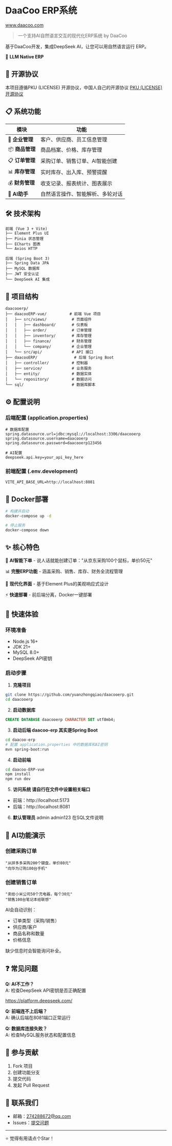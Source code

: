 # DaaCoo ERP系统

www.daacoo.com 

> 一个支持AI自然语言交互的现代化ERP系统  by DaaCoo

基于DaaCoo开发，集成DeepSeek AI，让您可以用自然语言运行 ERP。  

🤖 **LLM Native ERP**

## 📝 开源协议

本项目遵循PKU (LICENSE) 开源协议，中国人自己的开源协议
[PKU (LICENSE) 开源协议](https://www.gitpp.com/pkuLicense/pku-open-source-license)


## 📋 系统功能

| 模块 | 功能 |
|------|------|
| 🏢 **企业管理** | 客户、供应商、员工信息管理 |
| 📦 **商品管理** | 商品档案、价格、库存管理 |
| 📋 **订单管理** | 采购订单、销售订单、AI智能创建 |
| 📊 **库存管理** | 实时库存、出入库、预警提醒 |
| 💰 **财务管理** | 收支记录、报表统计、图表展示 |
| 🤖 **AI助手** | 自然语言操作、智能解析、多轮对话 |




## 🛠️ 技术架构

```
前端 (Vue 3 + Vite)
├── Element Plus UI
├── Pinia 状态管理
├── ECharts 图表
└── Axios HTTP

后端 (Spring Boot 3)
├── Spring Data JPA
├── MySQL 数据库
├── JWT 安全认证
└── DeepSeek AI 集成
```

## 📁 项目结构

```
daacooerp/
├── daacooERP-vue/          # 前端 Vue 项目
│   ├── src/views/           # 页面组件
│   │   ├── dashboard/       # 仪表板
│   │   ├── order/           # 订单管理
│   │   ├── inventory/       # 库存管理
│   │   ├── finance/         # 财务管理
│   │   └── company/         # 企业管理
│   └── src/api/             # API 接口
├── daacooERP/                # 后端 Spring Boot
│   ├── controller/          # 控制器
│   ├── service/             # 业务服务
│   ├── entity/              # 数据实体
│   └── repository/          # 数据访问
└── sql/                     # 数据库脚本
```

## ⚙️ 配置说明

### 后端配置 (application.properties)
```properties
# 数据库配置
spring.datasource.url=jdbc:mysql://localhost:3306/daacooerp
spring.datasource.username=daacooerp
spring.datasource.password=daacooerp123456

# AI配置
deepseek.api.key=your_api_key_here
```

### 前端配置 (.env.development)
```env
VITE_API_BASE_URL=http://localhost:8081
```

## 🐳 Docker部署

```bash
# 构建并启动
docker-compose up -d

# 停止服务
docker-compose down
```


## ✨ 核心特色

🤖 **AI智能下单** - 说人话就能创建订单："从京东采购100个鼠标，单价50元"

📊 **完整ERP功能** - 涵盖采购、销售、库存、财务全流程管理

🎨 **现代化界面** - 基于Element Plus的美观响应式设计

⚡ **快速部署** - 前后端分离，Docker一键部署

## 🚀 快速体验



### 环境准备
- Node.js 16+
- JDK 21+
- MySQL 8.0+
- DeepSeek API密钥

### 启动步骤

1. **克隆项目**
```bash
git clone https://github.com/yuanzhongqiao/daacooerp.git
cd daacooerp
```

2. **启动数据库**
```sql
CREATE DATABASE daacooerp CHARACTER SET utf8mb4;
```

3. **启动后端  daacoo-erp  其实是Spring Boot**
```bash
cd daacoo-erp
# 配置 application.properties 中的数据库和AI密钥
mvn spring-boot:run
```

4. **启动前端**
```bash
cd daacoo-ERP-vue
npm install
npm run dev
```

5. **访问系统 请自行在文件中设置相关端口**
- 前端：http://localhost:5173
- 后端：http://localhost:8081

6. **默认管理员**
   admin  admin123
   在SQL文件说明
## 🎯 AI功能演示

### 创建采购订单
```
"从拼多多采购200个键盘，单价80元"
"向华为订购100台手机"
```

### 创建销售订单  
```
"卖给小米公司50个充电器，每个30元"
"销售100台笔记本给联想"
```

AI会自动识别：
- 订单类型（采购/销售）
- 供应商/客户
- 商品名称和数量
- 价格信息

缺少信息时会智能询问补全。



## ❓ 常见问题

**Q: AI不工作？**  
A: 检查DeepSeek API密钥是否正确配置

https://platform.deepseek.com/


**Q: 前端连不上后端？**  
A: 确认后端在8081端口正常运行

**Q: 数据库连接失败？**  
A: 检查MySQL服务状态和配置信息

## 🤝 参与贡献

1. Fork 项目
2. 创建功能分支
3. 提交代码
4. 发起 Pull Request



## 📧 联系我们

- 邮箱：274288672@qq.com
- Issues：[提交问题](../../issues)

---

⭐ 觉得有用请点个Star！
